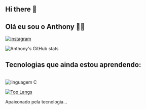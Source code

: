 ## Hi there 👋

## Olá eu sou o Anthony 👋🏼

[![instagram](https://img.shields.io/badge/Instagram-E4405F?style=for-the-badge&logo=instagram&logoColor=white)](https://www.instagram.com/anthony_praado/profilecard/?igsh=c3Vmdjh5NWU1cHE1)

![Anthony's GitHub stats](https://github-readme-stats.vercel.app/api?username=Arpa4yMaracas&show_icons=true&theme=transparent)

## Tecnologias que ainda estou aprendendo:

<div style="display: inline_block"><br/>
  <img alimg="center" alt="linguagem C" src="https://img.shields.io/badge/C-00599C?style=for-the-badge&logo=c&logoColor=white" />

[![Top Langs](https://github-readme-stats.vercel.app/api/top-langs/?username=Arpa4yMaracas)](https://github.com/Arpa4yMaracas/github-readme-stats)

Apaixonado pela tecnologia...
